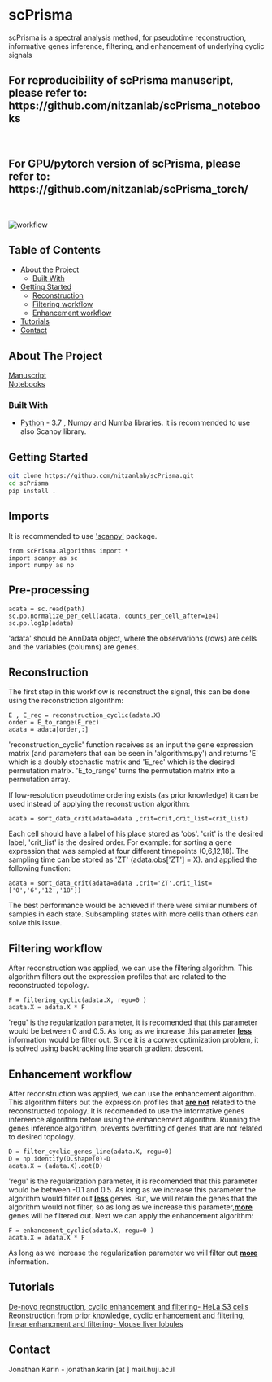 # scPrisma
scPrisma is a spectral analysis method, for pseudotime reconstruction, informative genes inference, filtering, and enhancement of underlying cyclic signals
<h2> For reproducibility of scPrisma manuscript, please refer to:<br /> https://github.com/nitzanlab/scPrisma_notebooks</h2>

<br />
<h2> For GPU/pytorch version of scPrisma, please refer to:<br /> https://github.com/nitzanlab/scPrisma_torch/</h2>
<br />

![workflow](https://github.com/nitzanlab/scPrisma/blob/main/workflow.png?raw=true)
<br />
<!-- TABLE OF CONTENTS -->
## Table of Contents

* [About the Project](#about-the-project)
  * [Built With](#built-with)
* [Getting Started](#getting-started)
  * [Reconstruction](#reconstruction)
  * [Filtering workflow](#filtering-workflow)
  * [Enhancement workflow](#enhancement-workflow)
* [Tutorials](#tutorials)
* [Contact](#contact)



<!-- ABOUT THE PROJECT -->
## About The Project
[Manuscript](https://www.biorxiv.org/content/10.1101/2022.06.07.493867v1) <br />
[Notebooks](https://github.com/nitzanlab/scPrisma_notebooks)
### Built With
* [Python](https://www.python.org/) - 3.7 , Numpy and Numba libraries. it is recommended to use also Scanpy library.



<!-- GETTING STARTED -->
## Getting Started

```sh
git clone https://github.com/nitzanlab/scPrisma.git
cd scPrisma
pip install .
```
## Imports
It is recommended to use ['scanpy'](https://scanpy.readthedocs.io/en/stable/index.html) package. 

```
from scPrisma.algorithms import *
import scanpy as sc
import numpy as np
```
## Pre-processing
```
adata = sc.read(path)
sc.pp.normalize_per_cell(adata, counts_per_cell_after=1e4)
sc.pp.log1p(adata)
```
'adata' should be AnnData object, where the observations (rows) are cells and the variables (columns) are genes. 
## Reconstruction
The first step in this workflow is reconstruct the signal, this can be done using the reconstriction algorithm:

```
E , E_rec = reconstruction_cyclic(adata.X)
order = E_to_range(E_rec)
adata = adata[order,:]
```
'reconstruction_cyclic' function receives as an input the gene expression matrix (and parameters that can be seen in 'algorithms.py') and returns 'E' which is a doubly stochastic matrix and 'E_rec' which is the desired permutation matrix.
'E_to_range' turns the permutation matrix into a permutation array.

If low-resolution pseudotime ordering exists (as prior knowledge) it can be used instead of applying the reconstruction algorithm:
```
adata = sort_data_crit(adata=adata ,crit=crit,crit_list=crit_list)
```

Each cell should have a label of his place stored as 'obs'. 'crit' is the desired label,  'crit_list' is the desired order.
For example: for sorting a gene expression that was sampled at four different timepoints (0,6,12,18). The sampling time can be stored as 'ZT' (adata.obs['ZT'] = X). and applied the following function:
```
adata = sort_data_crit(adata=adata ,crit='ZT',crit_list=['0','6','12','18'])
```
The best performance would be achieved if there were similar numbers of samples in each state. Subsampling states with more cells than others can solve this issue. 



## Filtering workflow
After reconstruction was applied, we can use the filtering algorithm. This algorithm filters out the expression profiles that are related to the reconstructed topology.
```
F = filtering_cyclic(adata.X, regu=0 )
adata.X = adata.X * F
```
'regu' is the regularization parameter, it is recomended that this parameter would be between 0 and 0.5. As long as we increase this parameter <b><u>less</u></b> information would be filter out. Since it is a convex optimization problem, it is solved using backtracking line search gradient descent.
## Enhancement workflow
After reconstruction was applied, we can use the enhancement algorithm. This algorithm filters out the expression profiles that <b><u>are not</u></b> related to the reconstructed topology.
It is recomended to use the informative genes infereence algorithm before using the enhancement algorithm. Running the genes inference algorithm, prevents overfitting of genes that are not related to desired topology.
```
D = filter_cyclic_genes_line(adata.X, regu=0)
D = np.identify(D.shape[0)-D
adata.X = (adata.X).dot(D)
```
'regu' is the regularization parameter, it is recomended that this parameter would be between -0.1 and 0.5. As long as we increase this parameter the algorithm would filter out <b><u>less</u></b> genes. But, we will retain the genes that the algorithm would not filter, so as long as we increase this parameter,<b><u>more</u></b> genes will be filtered out.
Next we can apply the enhancement algorithm:

```
F = enhancement_cyclic(adata.X, regu=0 )
adata.X = adata.X * F
```

As long as we increase the regularization parameter we will filter out <b><u>more</u></b> information.


<!-- TUTORIALS -->
## Tutorials
[De-novo reonstruction, cyclic enhancement and filtering- HeLa S3 cells](https://github.com/nitzanlab/scPrisma/blob/main/tutorials/tutorial_de_novo_reconstruction.ipynb)
<br />
[Reonstruction from prior knowledge, cyclic enhancement and filtering, linear enhancment and filtering- Mouse liver lobules](https://github.com/nitzanlab/scPrisma/blob/main/tutorials/tutorial_prior_knowledge_linear_and_cyclic.ipynb)

<!-- CONTACT -->
## Contact
Jonathan Karin - jonathan.karin [at ] mail.huji.ac.il
